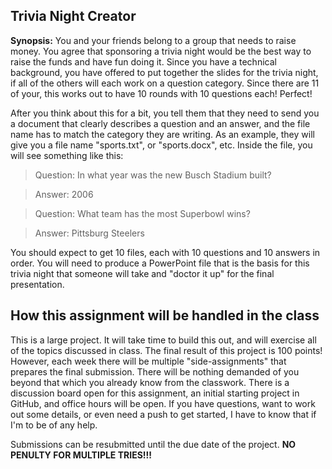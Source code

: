 ## Trivia Night Creator
**Synopsis:**  You and your friends belong to a group that needs to raise money.  You agree that sponsoring a trivia night would be the best way to raise the funds and have fun doing it.  Since you have a technical background, you have offered to put together the slides for the trivia night, if all of the others will each work on a question category.  Since there are 11 of your, this works out to have 10 rounds with 10 questions each!  Perfect!

After you think about this for a bit, you tell them that they need to send you a document that clearly describes a question and an answer, and the file name has to match the category they are writing.  As an example, they will give you a file name "sports.txt", or "sports.docx", etc.  Inside the file, you will see something like this:

>Question: In what year was the new Busch Stadium built?

>Answer: 2006

>Question: What team has the most Superbowl wins?

>Answer: Pittsburg Steelers

You should expect to get 10 files, each with 10 questions and 10 answers in order.  You will need to produce a PowerPoint file that is the basis for this trivia night that someone will take and "doctor it up" for the final presentation.  

## How this assignment will be handled in the class
This is a large project.  It will take time to build this out, and will exercise all of the topics discussed in class.  The final result of this project is 100 points!  However, each week there will be multiple "side-assignments" that prepares the final submission.  There will be nothing demanded of you beyond that which you already know from the classwork.  There is a discussion board open for this assignment, an initial starting project in GitHub, and office hours will be open.  If you have questions, want to work out some details, or even need a push to get started, I have to know that if I'm to be of any help.  

Submissions can be resubmitted until the due date of the project.  **NO PENULTY FOR MULTIPLE TRIES!!!**
